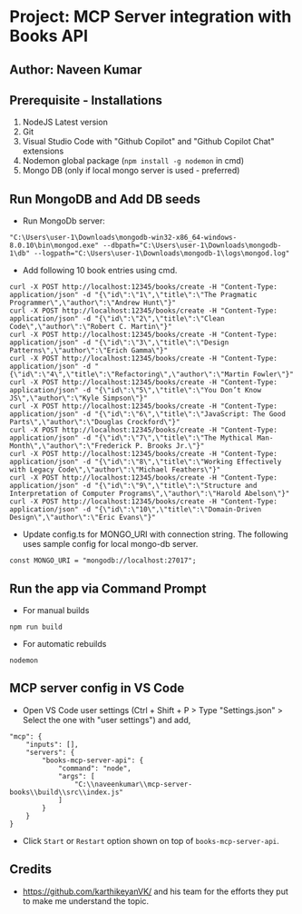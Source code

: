 # Project: MCP Server integration with Books API

## Author: Naveen Kumar

## Prerequisite - Installations

1. NodeJS Latest version
2. Git 
3. Visual Studio Code with "Github Copilot" and "Github Copilot Chat" extensions
4. Nodemon global package (`npm install -g nodemon` in cmd)
5. Mongo DB (only if local mongo server is used - preferred)

## Run MongoDB and Add DB seeds
- Run MongoDb server: 

```
"C:\Users\user-1\Downloads\mongodb-win32-x86_64-windows-8.0.10\bin\mongod.exe" --dbpath="C:\Users\user-1\Downloads\mongodb-1\db" --logpath="C:\Users\user-1\Downloads\mongodb-1\logs\mongod.log"
```

- Add following 10 book entries using cmd.

```
curl -X POST http://localhost:12345/books/create -H "Content-Type: application/json" -d "{\"id\":\"1\",\"title\":\"The Pragmatic Programmer\",\"author\":\"Andrew Hunt\"}"
curl -X POST http://localhost:12345/books/create -H "Content-Type: application/json" -d "{\"id\":\"2\",\"title\":\"Clean Code\",\"author\":\"Robert C. Martin\"}"
curl -X POST http://localhost:12345/books/create -H "Content-Type: application/json" -d "{\"id\":\"3\",\"title\":\"Design Patterns\",\"author\":\"Erich Gamma\"}"
curl -X POST http://localhost:12345/books/create -H "Content-Type: application/json" -d "{\"id\":\"4\",\"title\":\"Refactoring\",\"author\":\"Martin Fowler\"}"
curl -X POST http://localhost:12345/books/create -H "Content-Type: application/json" -d "{\"id\":\"5\",\"title\":\"You Don’t Know JS\",\"author\":\"Kyle Simpson\"}"
curl -X POST http://localhost:12345/books/create -H "Content-Type: application/json" -d "{\"id\":\"6\",\"title\":\"JavaScript: The Good Parts\",\"author\":\"Douglas Crockford\"}"
curl -X POST http://localhost:12345/books/create -H "Content-Type: application/json" -d "{\"id\":\"7\",\"title\":\"The Mythical Man-Month\",\"author\":\"Frederick P. Brooks Jr.\"}"
curl -X POST http://localhost:12345/books/create -H "Content-Type: application/json" -d "{\"id\":\"8\",\"title\":\"Working Effectively with Legacy Code\",\"author\":\"Michael Feathers\"}"
curl -X POST http://localhost:12345/books/create -H "Content-Type: application/json" -d "{\"id\":\"9\",\"title\":\"Structure and Interpretation of Computer Programs\",\"author\":\"Harold Abelson\"}"
curl -X POST http://localhost:12345/books/create -H "Content-Type: application/json" -d "{\"id\":\"10\",\"title\":\"Domain-Driven Design\",\"author\":\"Eric Evans\"}"
```

- Update config.ts for MONGO_URI with connection string. The following uses sample config for local mongo-db server.
```
const MONGO_URI = "mongodb://localhost:27017";
```

## Run the app via Command Prompt
- For manual builds
```
npm run build
```
- For automatic rebuilds
```
nodemon
```

## MCP server config in VS Code

- Open VS Code user settings (Ctrl + Shift + P > Type "Settings.json" > Select the one with "user settings") and add,

```
"mcp": {
    "inputs": [],
    "servers": {
        "books-mcp-server-api": {
            "command": "node",
            "args": [
                "C:\\naveenkumar\\mcp-server-books\\build\\src\\index.js"
            ]
        }
    }
}
```

- Click `Start` or `Restart` option shown on top of `books-mcp-server-api`.

## Credits
- https://github.com/karthikeyanVK/ and his team for the efforts they put to make me understand the topic.